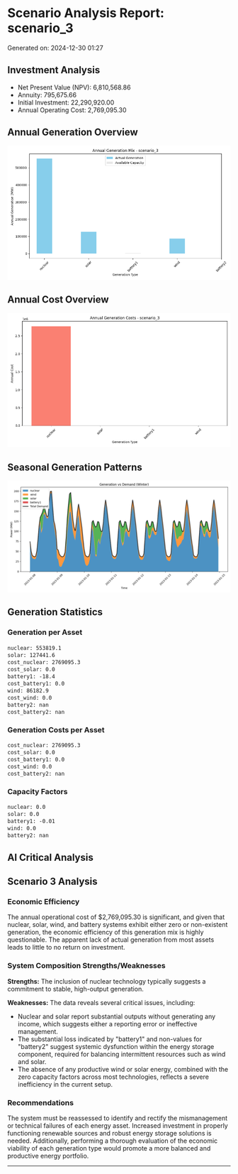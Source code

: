 # Scenario Analysis Report: scenario_3
Generated on: 2024-12-30 01:27

## Investment Analysis
- Net Present Value (NPV): 6,810,568.86
- Annuity: 795,675.66
- Initial Investment: 22,290,920.00
- Annual Operating Cost: 2,769,095.30

## Annual Generation Overview
![Annual Generation Mix](annual_generation_mix.png)

## Annual Cost Overview
![Annual Cost Mix](annual_cost_mix.png)

## Seasonal Generation Patterns
![Winter Generation vs Demand](gen_vs_demand_winter.png)

## Generation Statistics

### Generation per Asset
```
nuclear: 553819.1
solar: 127441.6
cost_nuclear: 2769095.3
cost_solar: 0.0
battery1: -18.4
cost_battery1: 0.0
wind: 86182.9
cost_wind: 0.0
battery2: nan
cost_battery2: nan
```

### Generation Costs per Asset
```
cost_nuclear: 2769095.3
cost_solar: 0.0
cost_battery1: 0.0
cost_wind: 0.0
cost_battery2: nan
```

### Capacity Factors
```
nuclear: 0.0
solar: 0.0
battery1: -0.01
wind: 0.0
battery2: nan
```

## AI Critical Analysis
## Scenario 3 Analysis

### Economic Efficiency
The annual operational cost of $2,769,095.30 is significant, and given that nuclear, solar, wind, and battery systems exhibit either zero or non-existent generation, the economic efficiency of this generation mix is highly questionable. The apparent lack of actual generation from most assets leads to little to no return on investment.

### System Composition Strengths/Weaknesses
**Strengths:** The inclusion of nuclear technology typically suggests a commitment to stable, high-output generation. 

**Weaknesses:** The data reveals several critical issues, including:
- Nuclear and solar report substantial outputs without generating any income, which suggests either a reporting error or ineffective management.
- The substantial loss indicated by "battery1" and non-values for "battery2" suggest systemic dysfunction within the energy storage component, required for balancing intermittent resources such as wind and solar.
- The absence of any productive wind or solar energy, combined with the zero capacity factors across most technologies, reflects a severe inefficiency in the current setup.

### Recommendations
The system must be reassessed to identify and rectify the mismanagement or technical failures of each energy asset. Increased investment in properly functioning renewable sources and robust energy storage solutions is needed. Additionally, performing a thorough evaluation of the economic viability of each generation type would promote a more balanced and productive energy portfolio.

---
